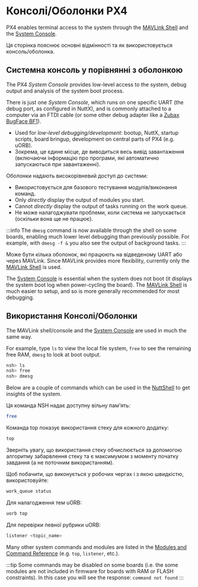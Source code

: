# Консолі/Оболонки PX4

PX4 enables terminal access to the system through the [MAVLink Shell](../debug/mavlink_shell.md) and the [System Console](../debug/system_console.md).

Ця сторінка пояснює основні відмінності та як використовується консоль/оболонка.

<a id="console_vs_shell"></a>

## Системна консоль у порівнянні з оболонкою

The PX4 _System Console_ provides low-level access to the system, debug output and analysis of the system boot process.

There is just one _System Console_, which runs on one specific UART (the debug port, as configured in NuttX), and is commonly attached to a computer via an FTDI cable (or some other debug adapter like a [Zubax BugFace BF1](https://github.com/Zubax/bugface_bf1)).

- Used for _low-level debugging/development_: bootup, NuttX, startup scripts, board bringup, development on central parts of PX4 (e.g. uORB).
- Зокрема, це єдине місце, де виводиться весь вивід завантаження (включаючи інформацію про програми, які автоматично запускаються при завантаженні).

Оболонки надають високорівневий доступ до системи:

- Використовується для базового тестування модулів/виконання команд.
- Only _directly_ display the output of modules you start.
- Cannot _directly_ display the output of tasks running on the work queue.
- Не може налагоджувати проблеми, коли система не запускається (оскільки вона ще не працює).

:::info
The `dmesg` command is now available through the shell on some boards, enabling much lower level debugging than previously possible.
For example, with `dmesg -f &` you also see the output of background tasks.
:::

Може бути кілька оболонок, які працюють на відведеному UART або через MAVLink.
Since MAVLink provides more flexibility, currently only the [MAVLink Shell](../debug/mavlink_shell.md) is used.

The [System Console](../debug/system_console.md) is essential when the system does not boot (it displays the system boot log when power-cycling the board).
The [MAVLink Shell](../debug/mavlink_shell.md) is much easier to setup, and so is more generally recommended for most debugging.

<a id="using_the_console"></a>

## Використання Консолі/Оболонки

The MAVLink shell/console and the [System Console](../debug/system_console.md) are used in much the same way.

For example, type `ls` to view the local file system, `free` to see the remaining free RAM, `dmesg` to look at boot output.

```sh
nsh> ls
nsh> free
nsh> dmesg
```

Below are a couple of commands which can be used in the [NuttShell](https://cwiki.apache.org/confluence/pages/viewpage.action?pageId=139629410) to get insights of the system.

Ця команда NSH надає доступну вільну пам'ять:

```sh
free
```

Команда top показує використання стеку для кожного додатку:

```sh
top
```

Зверніть увагу, що використання стеку обчислюється за допомогою алгоритму забарвлення стеку та є максимумом з моменту початку завдання (а не поточним використанням).

Щоб побачити, що виконується у робочих чергах і з якою швидкістю, використовуйте:

```sh
work_queue status
```

Для налагодження тем uORB:

```sh
uorb top
```

Для перевірки певної рубрики uORB:

```sh
listener <topic_name>
```

Many other system commands and modules are listed in the [Modules and Command Reference](../modules/modules_main.md) (e.g. `top`, `listener`, etc.).

:::tip
Some commands may be disabled on some boards (i.e. the some modules are not included in firmware for boards with RAM or FLASH constraints).
In this case you will see the response: `command not found`
:::
